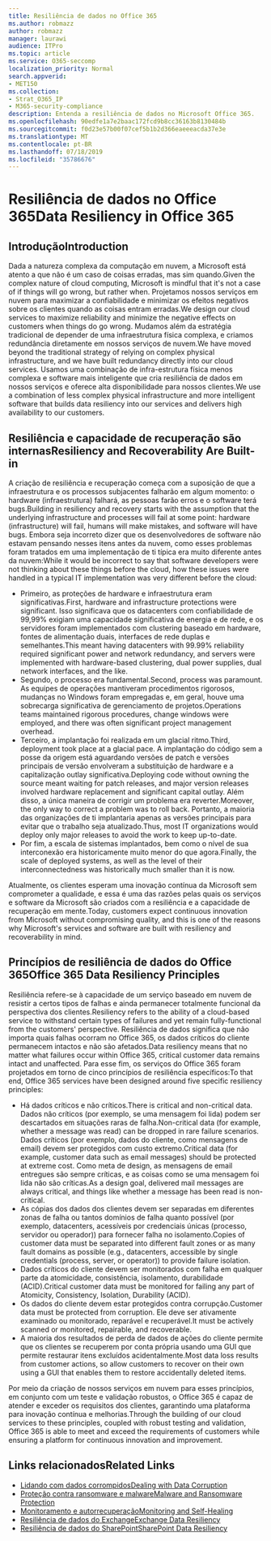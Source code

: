 ```yaml
---
title: Resiliência de dados no Office 365
ms.author: robmazz
author: robmazz
manager: laurawi
audience: ITPro
ms.topic: article
ms.service: O365-seccomp
localization_priority: Normal
search.appverid:
- MET150
ms.collection:
- Strat_O365_IP
- M365-security-compliance
description: Entenda a resiliência de dados no Microsoft Office 365.
ms.openlocfilehash: 90edfe1a7e2baac172fcd9b8cc36163b8130484b
ms.sourcegitcommit: f0d23e57b00f07cef5b1b2d366eaeeeacda37e3e
ms.translationtype: MT
ms.contentlocale: pt-BR
ms.lasthandoff: 07/18/2019
ms.locfileid: "35786676"
---
```

# <a name="data-resiliency-in-office-365"></a><span data-ttu-id="cb247-103">Resiliência de dados no Office 365</span><span class="sxs-lookup"><span data-stu-id="cb247-103">Data Resiliency in Office 365</span></span>

## <a name="introduction"></a><span data-ttu-id="cb247-104">Introdução</span><span class="sxs-lookup"><span data-stu-id="cb247-104">Introduction</span></span>
<span data-ttu-id="cb247-105">Dada a natureza complexa da computação em nuvem, a Microsoft está atento a que não é um caso de coisas erradas, mas sim quando.</span><span class="sxs-lookup"><span data-stu-id="cb247-105">Given the complex nature of cloud computing, Microsoft is mindful that it's not a case of if things will go wrong, but rather when.</span></span> <span data-ttu-id="cb247-106">Projetamos nossos serviços em nuvem para maximizar a confiabilidade e minimizar os efeitos negativos sobre os clientes quando as coisas entram erradas.</span><span class="sxs-lookup"><span data-stu-id="cb247-106">We design our cloud services to maximize reliability and minimize the negative effects on customers when things do go wrong.</span></span> <span data-ttu-id="cb247-107">Mudamos além da estratégia tradicional de depender de uma infraestrutura física complexa, e criamos redundância diretamente em nossos serviços de nuvem.</span><span class="sxs-lookup"><span data-stu-id="cb247-107">We have moved beyond the traditional strategy of relying on complex physical infrastructure, and we have built redundancy directly into our cloud services.</span></span> <span data-ttu-id="cb247-108">Usamos uma combinação de infra-estrutura física menos complexa e software mais inteligente que cria resiliência de dados em nossos serviços e oferece alta disponibilidade para nossos clientes.</span><span class="sxs-lookup"><span data-stu-id="cb247-108">We use a combination of less complex physical infrastructure and more intelligent software that builds data resiliency into our services and delivers high availability to our customers.</span></span> 

## <a name="resiliency-and-recoverability-are-built-in"></a><span data-ttu-id="cb247-109">Resiliência e capacidade de recuperação são internas</span><span class="sxs-lookup"><span data-stu-id="cb247-109">Resiliency and Recoverability Are Built-in</span></span> 
<span data-ttu-id="cb247-110">A criação de resiliência e recuperação começa com a suposição de que a infraestrutura e os processos subjacentes falharão em algum momento: o hardware (infraestrutura) falhará, as pessoas farão erros e o software terá bugs.</span><span class="sxs-lookup"><span data-stu-id="cb247-110">Building in resiliency and recovery starts with the assumption that the underlying infrastructure and processes will fail at some point: hardware (infrastructure) will fail, humans will make mistakes, and software will have bugs.</span></span> <span data-ttu-id="cb247-111">Embora seja incorreto dizer que os desenvolvedores de software não estavam pensando nesses itens antes da nuvem, como esses problemas foram tratados em uma implementação de ti típica era muito diferente antes da nuvem:</span><span class="sxs-lookup"><span data-stu-id="cb247-111">While it would be incorrect to say that software developers were not thinking about these things before the cloud, how these issues were handled in a typical IT implementation was very different before the cloud:</span></span> 
- <span data-ttu-id="cb247-112">Primeiro, as proteções de hardware e infraestrutura eram significativas.</span><span class="sxs-lookup"><span data-stu-id="cb247-112">First, hardware and infrastructure protections were significant.</span></span> <span data-ttu-id="cb247-113">Isso significava que os datacenters com confiabilidade de 99,99% exigiam uma capacidade significativa de energia e de rede, e os servidores foram implementados com clustering baseado em hardware, fontes de alimentação duais, interfaces de rede duplas e semelhantes.</span><span class="sxs-lookup"><span data-stu-id="cb247-113">This meant having datacenters with 99.99% reliability required significant power and network redundancy, and servers were implemented with hardware-based clustering, dual power supplies, dual network interfaces, and the like.</span></span> 
- <span data-ttu-id="cb247-114">Segundo, o processo era fundamental.</span><span class="sxs-lookup"><span data-stu-id="cb247-114">Second, process was paramount.</span></span> <span data-ttu-id="cb247-115">As equipes de operações mantiveram procedimentos rigorosos, mudanças no Windows foram empregadas e, em geral, houve uma sobrecarga significativa de gerenciamento de projetos.</span><span class="sxs-lookup"><span data-stu-id="cb247-115">Operations teams maintained rigorous procedures, change windows were employed, and there was often significant project management overhead.</span></span> 
- <span data-ttu-id="cb247-116">Terceiro, a implantação foi realizada em um glacial ritmo.</span><span class="sxs-lookup"><span data-stu-id="cb247-116">Third, deployment took place at a glacial pace.</span></span> <span data-ttu-id="cb247-117">A implantação do código sem a posse da origem está aguardando versões de patch e versões principais de versão envolveram a substituição de hardware e a capitalização outlay significativa.</span><span class="sxs-lookup"><span data-stu-id="cb247-117">Deploying code without owning the source meant waiting for patch releases, and major version releases involved hardware replacement and significant capital outlay.</span></span> <span data-ttu-id="cb247-118">Além disso, a única maneira de corrigir um problema era reverter.</span><span class="sxs-lookup"><span data-stu-id="cb247-118">Moreover, the only way to correct a problem was to roll back.</span></span> <span data-ttu-id="cb247-119">Portanto, a maioria das organizações de ti implantaria apenas as versões principais para evitar que o trabalho seja atualizado.</span><span class="sxs-lookup"><span data-stu-id="cb247-119">Thus, most IT organizations would deploy only major releases to avoid the work to keep up-to-date.</span></span> 
- <span data-ttu-id="cb247-120">Por fim, a escala de sistemas implantados, bem como o nível de sua interconexão era historicamente muito menor do que agora.</span><span class="sxs-lookup"><span data-stu-id="cb247-120">Finally, the scale of deployed systems, as well as the level of their interconnectedness was historically much smaller than it is now.</span></span> 

<span data-ttu-id="cb247-121">Atualmente, os clientes esperam uma inovação contínua da Microsoft sem comprometer a qualidade, e essa é uma das razões pelas quais os serviços e software da Microsoft são criados com a resiliência e a capacidade de recuperação em mente.</span><span class="sxs-lookup"><span data-stu-id="cb247-121">Today, customers expect continuous innovation from Microsoft without compromising quality, and this is one of the reasons why Microsoft's services and software are built with resiliency and recoverability in mind.</span></span> 

## <a name="office-365-data-resiliency-principles"></a><span data-ttu-id="cb247-122">Princípios de resiliência de dados do Office 365</span><span class="sxs-lookup"><span data-stu-id="cb247-122">Office 365 Data Resiliency Principles</span></span> 
<span data-ttu-id="cb247-123">Resiliência refere-se à capacidade de um serviço baseado em nuvem de resistir a certos tipos de falhas e ainda permanecer totalmente funcional da perspectiva dos clientes.</span><span class="sxs-lookup"><span data-stu-id="cb247-123">Resiliency refers to the ability of a cloud-based service to withstand certain types of failures and yet remain fully-functional from the customers' perspective.</span></span> <span data-ttu-id="cb247-124">Resiliência de dados significa que não importa quais falhas ocorram no Office 365, os dados críticos do cliente permanecem intactos e não são afetados.</span><span class="sxs-lookup"><span data-stu-id="cb247-124">Data resiliency means that no matter what failures occur within Office 365, critical customer data remains intact and unaffected.</span></span> <span data-ttu-id="cb247-125">Para esse fim, os serviços do Office 365 foram projetados em torno de cinco princípios de resiliência específicos:</span><span class="sxs-lookup"><span data-stu-id="cb247-125">To that end, Office 365 services have been designed around five specific resiliency principles:</span></span> 
- <span data-ttu-id="cb247-126">Há dados críticos e não críticos.</span><span class="sxs-lookup"><span data-stu-id="cb247-126">There is critical and non-critical data.</span></span> <span data-ttu-id="cb247-127">Dados não críticos (por exemplo, se uma mensagem foi lida) podem ser descartados em situações raras de falha.</span><span class="sxs-lookup"><span data-stu-id="cb247-127">Non-critical data (for example, whether a message was read) can be dropped in rare failure scenarios.</span></span> <span data-ttu-id="cb247-128">Dados críticos (por exemplo, dados do cliente, como mensagens de email) devem ser protegidos com custo extremo.</span><span class="sxs-lookup"><span data-stu-id="cb247-128">Critical data (for example, customer data such as email messages) should be protected at extreme cost.</span></span> <span data-ttu-id="cb247-129">Como meta de design, as mensagens de email entregues são sempre críticas, e as coisas como se uma mensagem foi lida não são críticas.</span><span class="sxs-lookup"><span data-stu-id="cb247-129">As a design goal, delivered mail messages are always critical, and things like whether a message has been read is non-critical.</span></span> 
- <span data-ttu-id="cb247-130">As cópias dos dados dos clientes devem ser separadas em diferentes zonas de falha ou tantos domínios de falha quanto possível (por exemplo, datacenters, acessíveis por credenciais únicas (processo, servidor ou operador)) para fornecer falha no isolamento.</span><span class="sxs-lookup"><span data-stu-id="cb247-130">Copies of customer data must be separated into different fault zones or as many fault domains as possible (e.g., datacenters, accessible by single credentials (process, server, or operator)) to provide failure isolation.</span></span> 
- <span data-ttu-id="cb247-131">Dados críticos do cliente devem ser monitorados com falha em qualquer parte da atomicidade, consistência, isolamento, durabilidade (ACID).</span><span class="sxs-lookup"><span data-stu-id="cb247-131">Critical customer data must be monitored for failing any part of Atomicity, Consistency, Isolation, Durability (ACID).</span></span> 
- <span data-ttu-id="cb247-132">Os dados do cliente devem estar protegidos contra corrupção.</span><span class="sxs-lookup"><span data-stu-id="cb247-132">Customer data must be protected from corruption.</span></span> <span data-ttu-id="cb247-133">Ele deve ser ativamente examinado ou monitorado, reparável e recuperável.</span><span class="sxs-lookup"><span data-stu-id="cb247-133">It must be actively scanned or monitored, repairable, and recoverable.</span></span> 
- <span data-ttu-id="cb247-134">A maioria dos resultados de perda de dados de ações do cliente permite que os clientes se recuperem por conta própria usando uma GUI que permite restaurar itens excluídos acidentalmente.</span><span class="sxs-lookup"><span data-stu-id="cb247-134">Most data loss results from customer actions, so allow customers to recover on their own using a GUI that enables them to restore accidentally deleted items.</span></span> 
 
<span data-ttu-id="cb247-135">Por meio da criação de nossos serviços em nuvem para esses princípios, em conjunto com um teste e validação robustos, o Office 365 é capaz de atender e exceder os requisitos dos clientes, garantindo uma plataforma para inovação contínua e melhorias.</span><span class="sxs-lookup"><span data-stu-id="cb247-135">Through the building of our cloud services to these principles, coupled with robust testing and validation, Office 365 is able to meet and exceed the requirements of customers while ensuring a platform for continuous innovation and improvement.</span></span> 

## <a name="related-links"></a><span data-ttu-id="cb247-136">Links relacionados</span><span class="sxs-lookup"><span data-stu-id="cb247-136">Related Links</span></span>

- [<span data-ttu-id="cb247-137">Lidando com dados corrompidos</span><span class="sxs-lookup"><span data-stu-id="cb247-137">Dealing with Data Corruption</span></span>](office-365-dealing-with-data-corruption.md)
- [<span data-ttu-id="cb247-138">Proteção contra ransomware e malware</span><span class="sxs-lookup"><span data-stu-id="cb247-138">Malware and Ransomware Protection</span></span>](office-365-malware-and-ransomware-protection.md)
- [<span data-ttu-id="cb247-139">Monitoramento e autorrecuperação</span><span class="sxs-lookup"><span data-stu-id="cb247-139">Monitoring and Self-Healing</span></span>](office-365-monitoring-and-self-healing.md)
- [<span data-ttu-id="cb247-140">Resiliência de dados do Exchange</span><span class="sxs-lookup"><span data-stu-id="cb247-140">Exchange Data Resiliency</span></span>](office-365-exchange-data-resiliency.md)
- [<span data-ttu-id="cb247-141">Resiliência de dados do SharePoint</span><span class="sxs-lookup"><span data-stu-id="cb247-141">SharePoint Data Resiliency</span></span>](office-365-sharepoint-data-resiliency.md)